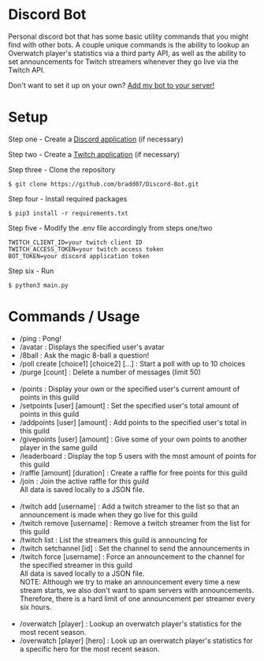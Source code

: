 # Discord Bot

Personal discord bot that has some basic utility commands that you might find with other bots. A couple unique commands is the ability to lookup an Overwatch player's statistics via a third party API, as well as the ability to set announcements for Twitch streamers whenever they go live via the Twitch API.

Don't want to set it up on your own? [Add my bot to your server!](https://discord.com/api/oauth2/authorize?client_id=1049242812119535636&permissions=8&scope=applications.commands+bot)

# Setup
Step one - Create a [Discord application](https://discord.com/developers/applications) (if necessary)  

Step two - Create a [Twitch application](https://dev.twitch.tv/console) (if necessary)  

Step three - Clone the repository
```
$ git clone https://github.com/bradd07/Discord-Bot.git
```
Step four - Install required packages
```
$ pip3 install -r requirements.txt
```
Step five - Modify the .env file accordingly from steps one/two  
```
TWITCH_CLIENT_ID=your twitch client ID
TWITCH_ACCESS_TOKEN=your twitch access token
BOT_TOKEN=your discord application token
```
Step six - Run
```
$ python3 main.py
```

# Commands / Usage

- /ping : Pong!
- /avatar : Displays the specified user's avatar
- /8ball : Ask the magic 8-ball a question!  
- /poll create [choice1] [choice2] [...] : Start a poll with up to 10 choices
- /purge [count] : Delete a number of messages (limit 50)  
‎   
- /points : Display your own or the specified user's current amount of points in this guild
- /setpoints [user] [amount] : Set the specified user's total amount of points in this guild
- /addpoints [user] [amount] : Add points to the specified user's total in this guild
- /givepoints [user] [amount] : Give some of your own points to another player in the same guild
- /leaderboard : Display the top 5 users with the most amount of points for this guild
- /raffle [amount] [duration] : Create a raffle for free points for this guild
- /join : Join the active raffle for this guild\
All data is saved locally to a JSON file.  
‎   
- /twitch add [username] : Add a twitch streamer to the list so that an announcement is made when they go live for this guild
- /twitch remove [username] : Remove a twitch streamer from the list for this guild
- /twitch list : List the streamers this guild is announcing for
- /twitch setchannel [id] : Set the channel to send the announcements in
- /twitch force [username] : Force an announcement to the channel for the specified streamer in this guild\
All data is saved locally to a JSON file.  
NOTE: Although we try to make an announcement every time a new stream starts, we also don't want to spam servers with announcements. Therefore, there is a hard limit of one announcement per streamer every six hours.  
‎   
- /overwatch [player] : Lookup an overwatch player's statistics for the most recent season.
- /overwatch [player] [hero] : Look up an overwatch player's statistics for a specific hero for the most recent season.
